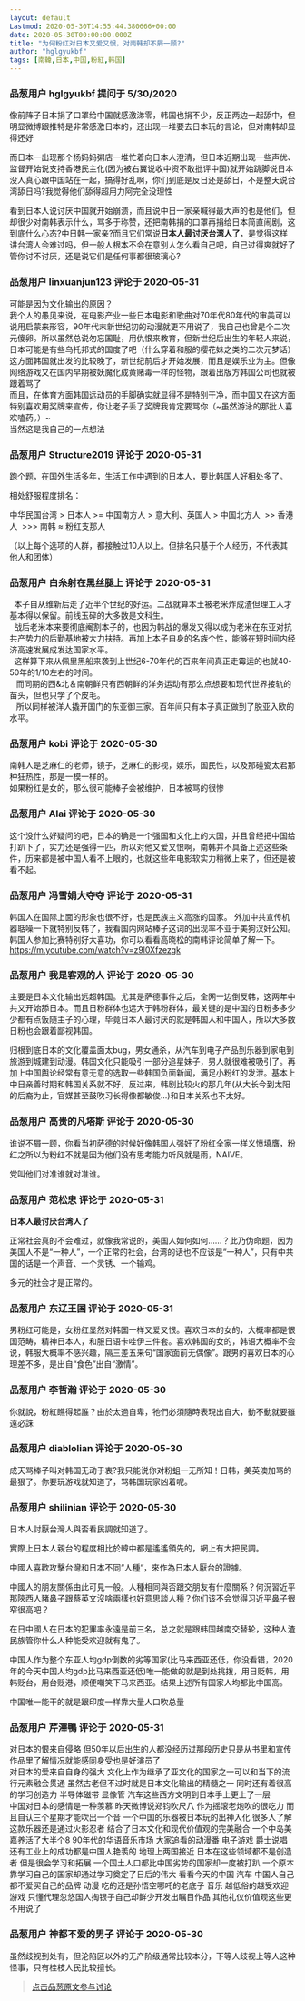 ```yaml
---
layout: default
Lastmod: 2020-05-30T14:55:44.380666+00:00
date: 2020-05-30T00:00:00.000Z
title: "为何粉红对日本又爱又恨，对南韩却不屑一顾?"
author: "hglgyukbf"
tags: [南韓,日本,中国,粉紅,韩国]
---
```



### 品葱用户 **hglgyukbf** 提问于 5/30/2020
    
像前阵子日本捐了口罩给中国就感激涕零，韩国也捐不少，反正两边一起舔中，但明显微博跟推特是非常感激日本的，还出现一堆要去日本玩的言论，但对南韩却显得还好  
  
而日本一出现那个杨妈妈粥店一堆忙着向日本人澄清，但日本近期出现一些声优、监督开始说支持香港民主化(因为被右翼说收中资不敢批评中国)就开始跳脚说日本没人真心跟中国站在一起，搞得好乱啊，你们到底是反日还是舔日，不是整天说台湾舔日吗?我觉得他们舔得超用力阿完全没理性  
  
看到日本人说讨厌中国就开始崩溃，而且说中日一家亲喊得最大声的也是他们，但却很少对南韩表示什么，骂多于称赞，还把南韩捐的口罩再捐给日本简直闹剧，这到底什么心态?中日韩一家亲?而且它们常说**日本人最讨厌台湾人了**，是觉得这样讲台湾人会难过吗，但一般人根本不会在意别人怎么看自己吧，自己过得爽就好了管你讨不讨厌，还是说它们是任何事都很玻璃心?
    
                

### 品葱用户 **linxuanjun123** 评论于 2020-05-31
        
可能是因为文化输出的原因？  
我个人的愚见来说，在电影产业一些日本电影和歌曲对70年代80年代的审美可以说用启蒙来形容，90年代末新世纪初的动漫就更不用说了，我自己也曾是个二次元傻卵。所以虽然总说勿忘国耻，用仇恨来教育，但新世纪后出生的年轻人来说，日本可能是有些乌托邦式的国度了吧（什么穿着和服的樱花妹之类的二次元梦话）  
这方面韩国就出发的比较晚了，新世纪前后才开始发展，而且是娱乐业为主。但像网络游戏又在国内早期被妖魔化成黄赌毒一样的怪物，跟着出版方韩国公司也就被跟着骂了  
而且，在体育方面韩国远动员的手脚确实就显得不是特别干净，而中国又在这方面特别喜欢用奖牌来宣传，你让老子丢了奖牌我肯定要骂你（~虽然游泳的那批人喜欢嗑药。）~  
当然这是我自己的一点想法
        
                

### 品葱用户 **Structure2019** 评论于 2020-05-31
        
跑个题，在国外生活多年，生活工作中遇到的日本人，要比韩国人好相处多了。  
  
  
相处舒服程度排名：  
  
中华民国台湾 > 日本人 >= 中国南方人 > 意大利、英国人 > 中国北方人  >> 香港人  >>> 南韩 ≈ 粉红支那人  
  
（以上每个选项的人群，都接触过10人以上。但排名只基于个人经历，不代表其他人和团体）
        
                

### 品葱用户 **白糸射在黑丝腿上** 评论于 2020-05-31
        
  本子自从维新后走了近半个世纪的好运。二战就算本土被老米炸成渣但理工人才基本得以保留。前线玉碎的大多数是文科生。  
  战后老米本来要彻底阉割本子的，也因为韩战的爆发又得以成为老米在东亚对抗共产势力的后勤基地被大力扶持。再加上本子自身的名族个性，能够在短时间内经济高速发展成发达国家水平。  
  这样算下来从佩里黑船来袭到上世纪6-70年代的百来年间真正走霉运的也就40-50年的1/10左右的时间。  
   而同期的西&北＆南朝鲜只有西朝鲜的洋务运动有那么点想要和现代世界接轨的苗头，但也只学了个皮毛。  
   所以同样被洋人撬开国门的东亚御三家。百年间只有本子真正做到了脱亚入欧的水平。
        
                

### 品葱用户 **kobi** 评论于 2020-05-30
        
南韩人是芝麻仁的老师，镜子，芝麻仁的影视，娱乐，国民性，以及那碰瓷太君那种狂热性，那是一模一样的。  
如果粉红是女的，那么很可能棒子会被维护，日本被骂的很惨
        
                

### 品葱用户 **Alai** 评论于 2020-05-30
        
这个没什么好疑问的吧，日本的确是一个强国和文化上的大国，并且曾经把中国给打趴下了，实力还是强得一匹，所以对他又爱又恨啊，南韩并不具备上述这些条件，历来都是被中国人看不上眼的，也就这些年电影软实力稍微上来了，但还是被看不起。
        
                

### 品葱用户 **冯雪娟大夺夺** 评论于 2020-05-31
        
韩国人在国际上面的形象也很不好，也是民族主义高涨的国家。 外加中共宣传机器聒噪一下就特别反韩了，我看国内网站棒子这词的出现率不亚于美狗汉奸公知。  
韩国人参加比赛特别好大喜功，你可以看看高晓松的南韩评论简单了解一下。https://m.youtube.com/watch?v=z9l0Xfzezgk
        
                

### 品葱用户 **我是客观的人** 评论于 2020-05-30
        
主要是日本文化输出远超韩国。尤其是萨德事件之后，全网一边倒反韩，这两年中共又开始舔日本。而且日粉群体也远大于韩粉群体，最关键的是中国的日粉多多少少都有点饭随主子的心理，毕竟日本人最讨厌的就是韩国人和中国人，所以大多数日粉也会跟着鄙视韩国。  
  
归根到底日本的文化覆盖面太bug，男女通杀，从汽车到电子产品到乐器到家电到旅游到城建到动漫。韩国文化只能吸引一部分追星妹子，男人就很难被吸引了。再加上中国舆论经常有意无意的选取一些韩国负面新闻，满足小粉红的发泄。基本上中日亲善时期和韩国关系就不好，反过来，韩剧比较火的那几年(从大长今到太阳的后裔为止，官媒甚至鼓吹习长得像都敏俊...)和日本关系也不太好。
        
                

### 品葱用户 **高贵的凡塔斯** 评论于 2020-05-30
        
谁说不屑一顾，你看当初萨德的时候好像韩国人强奸了粉红全家一样义愤填膺，粉红之所以为粉红不就是因为他们没有思考能力听风就是雨，NAIVE。   
  
党叫他们对准谁就对准谁。
        
                

### 品葱用户 **范松忠** 评论于 2020-05-31
        
**日本人最讨厌台湾人了**  
  
正常社会真的不会难过，就像我常说的，美国人如何如何……？此乃伪命题，因为美国人不是“一种人”，一个正常的社会，台湾的话也不应该是“一种人”，只有中共国的话是一个声音、一个灵锈、一个输鸡。  
  
多元的社会才是正常的。
        
                

### 品葱用户 **东辽王国** 评论于 2020-05-31
        
男粉红可能是，女粉红显然对韩国一样又爱又恨。喜欢日本的女的，大概率都是恨国范畴，精神日本人，和服日语卡哇伊三件套。喜欢韩国的女的，韩语大概率不会说，韩服大概率不感兴趣，隔三差五来句“国家面前无偶像”。跟男的喜欢日本的心理差不多，是出自“食色”出自“激情”。
        
                

### 品葱用户 **李哲瀚** 评论于 2020-05-30
        
你就說，粉紅瞧得起誰？由於太過自卑，牠們必須隨時表現出自大，動不動就要雖遠必誅
        
                

### 品葱用户 **diablolian** 评论于 2020-05-30
        
成天骂棒子叫对韩国无动于衷?我只能说你对粉蛆一无所知！日韩，美英澳加骂的最狠了。你要玩游戏就知道了，骂韩国玩家凶着呢。
        
                

### 品葱用户 **shilinian** 评论于 2020-05-30
        
日本人討厭台灣人與否看民調就知道了。  
  
實際上日本人親台的程度相比於韓中都是遙遙領先的，網上有大把民調。  
  
中國人喜歡攻擊台灣和日本不同“人種“，來作為日本人厭台的證據。  
  
中國人的朋友關係由此可見一般。人種相同與否跟交朋友有什麼關系？何況習近平那陝西人豬鼻子跟蔡英文沒啥兩樣也好意思談人種？你们该不会觉得习近平鼻子很窄很高吧？  
  
在日中國人在日本的犯罪率永遠是前三名，总之就是跟韩国越南交替轮，这种人渣民族管你什么人种能受欢迎就有鬼了。  
  
中国人作为整个东亚人均gdp倒数的劣等国家(比马来西亚还低，你没看错，2020年的今天中国人均gdp比马来西亚还低)唯一能做的就是到处挑拨，用日贬韩，用韩贬台，用台贬港，顺便嘲笑下马来西亚。结果上述所有国家人均都比中国高。  
  
中国唯一能干的就是跟印度一样靠大量人口吹总量
        
                

### 品葱用户 **芹澤鴨** 评论于 2020-05-31
        
对日本的恨来自侵略 但50年以后出生的人都没经历过那段历史只是从书里和宣传作品里了解情况就能感同身受也是好演员了  
对日本的爱来自自身的强大 文化上作为继承了亚文化的国家之一可以和当下的流行元素融会贯通 虽然古老但不过时就是日本文化输出的精髓之一 同时还有着很高的学习创造力 半导体磁带 显像管 汽车这些西方文明到日本手上更上了一层   
中国对日本的感情是一种羡慕 昨天微博说郑钧吹尺八 作为摇滚老炮吹的很吃力 而且自认三个星期才能吹出一个音 一个中国的乐器被日本玩的出神入化 很多人了解这款乐器还是通过火影忍者 结合了日本文化和现代价值观的完美融合 一个中岛美嘉养活了大半个8 90年代的华语音乐市场 大家追看的动漫番 电子游戏 爵士说唱 还有工业上的成功都是中国人艳羡的 地理上两国接近 日本在这些领域都不是创造者 但是很会学习和拓展 一个国土人口都比中国劣势的国家却一度被打趴 一个原本靠学习自己的国家却通过学习奠定了日后的伟大 看看今天的中国 汽车 中国人自己都不爱买自己的品牌 动漫 吃的还是孙悟空哪吒的老底子 音乐 越低俗的越受欢迎 游戏 只懂代理忽悠国人掏银子自己却鲜少开发出瞩目作品 其他礼仪价值观这些更不用说了
        
                

### 品葱用户 **神都不爱的男子** 评论于 2020-05-30
        
虽然歧视到处有，但沦陷区以外的无产阶级通常比较本分，下等人歧视上等人这种怪事，只有桂枝人民比较擅长。
        
                





> [点击品葱原文参与讨论](https://pincong.rocks/question/26387)

